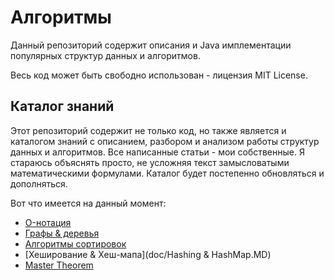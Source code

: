# Алгоритмы

Данный репозиторий содержит описания и Java имплементации популярных структур данных и алгоритмов.

Весь код может быть свободно использован - лицензия MIT License.

## Каталог знаний

Этот репозиторий содержит не только код, но также является и каталогом знаний с описанием, разбором и анализом работы
структур данных и алгоритмов. Все написанные статьи - мои собственные. Я стараюсь объяснять просто, не усложняя текст
замысловатыми математическими формулами. Каталог будет постепенно обновляться и дополняться.

Вот что имеется на данный момент:

- [O-нотация](doc/O-notation.MD)
- [Графы & деревья](doc/Graphs&Trees.MD)
- [Алгоритмы сортировок](doc/Sort.MD)
- [Хеширование & Хеш-мапа](doc/Hashing & HashMap.MD)
- [Master Theorem](doc/MasterTheorem.MD)